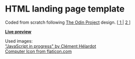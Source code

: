 # HTML landing page template

Coded from scratch following <a href="https://www.theodinproject.com/lessons/foundations-landing-page">The Odin Project</a> design. [<a href="https://cdn.statically.io/gh/TheOdinProject/curriculum/main/foundations/html_css/project/odin-project.png"> 1 </a> | <a href="https://cdn.statically.io/gh/TheOdinProject/curriculum/main/foundations/html_css/project/colors_and_stuff.png"> 2 </a>]

<b><a href="https://prefislt.github.io/odin-landingpage/" target="_blank">Live preview</a></b>

Used images:</br>
<a href="https://unsplash.com/photos/95YRwf6CNw8">"JavaScript in progress" by Clément Hélardot</a></br>
<a href="https://www.flaticon.com/premium-icon/settings_3067513?term=computer&page=1&position=15&page=1&position=15&related_id=3067513">Computer Icon from flaticon.com</a>


